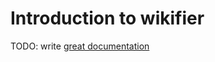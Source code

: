 # Introduction to wikifier

TODO: write [great documentation](http://jacobian.org/writing/what-to-write/)

